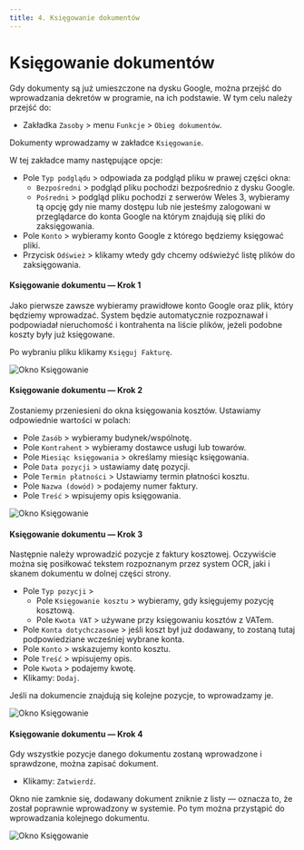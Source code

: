 ```yaml
---
title: 4. Księgowanie dokumentów
---
```


# Księgowanie dokumentów

Gdy dokumenty są już umieszczone na dysku Google, można przejść do wprowadzania dekretów w programie, na ich podstawie. W tym celu należy przejść do:

- Zakładka `Zasoby` > menu `Funkcje` > `Obieg dokumentów`.

Dokumenty wprowadzamy w zakładce `Księgowanie`.

W tej zakładce mamy następujące opcje:

- Pole `Typ podglądu` > odpowiada za podgląd pliku w prawej części okna:
    - `Bezpośredni` > podgląd pliku pochodzi bezpośrednio z dysku Google.
    - `Pośredni` > podgląd pliku pochodzi z serwerów Weles 3, wybieramy tą opcję gdy nie mamy dostępu lub nie jesteśmy zalogowani w przeglądarce do konta Google na którym znajdują się pliki do zaksięgowania.
- Pole `Konto` > wybieramy konto Google z którego będziemy księgować pliki.
- Przycisk `Odśwież` > klikamy wtedy gdy chcemy odświeżyć listę plików do zaksięgowania.

#### Księgowanie dokumentu — Krok 1

Jako pierwsze zawsze wybieramy prawidłowe konto Google oraz plik, który będziemy wprowadzać. System będzie automatycznie rozpoznawał i podpowiadał nieruchomość i kontrahenta na liście plików, jeżeli podobne koszty były już księgowane.

Po wybraniu pliku klikamy `Księguj Fakturę`.

![Okno Księgowanie](dodaniedoku1.gif)

#### Księgowanie dokumentu — Krok 2

Zostaniemy przeniesieni do okna księgowania kosztów. Ustawiamy odpowiednie wartości w polach:

- Pole `Zasób` > wybieramy budynek/wspólnotę.
- Pole `Kontrahent` > wybieramy dostawce usługi lub towarów.
- Pole `Miesiąc księgowania` > określamy miesiąc księgowania. 
- Pole `Data pozycji` > ustawiamy datę pozycji.
- Pole `Termin płatności` > Ustawiamy termin płatności kosztu.
- Pole `Nazwa (dowód)` > podajemy numer faktury.
- Pole `Treść` > wpisujemy opis księgowania.

![Okno Księgowanie](dodaniedoku2.gif)

#### Księgowanie dokumentu — Krok 3

Następnie należy wprowadzić pozycje z faktury kosztowej. Oczywiście można się posiłkować tekstem rozpoznanym przez system OCR, jaki i skanem dokumentu w dolnej części strony.

- Pole `Typ pozycji` >
    - Pole `Księgowanie kosztu` > wybieramy, gdy księgujemy pozycję kosztową.
    - Pole `Kwota VAT` > używane przy księgowaniu kosztów z VATem.
- Pole `Konta dotychczasowe` > jeśli koszt był już dodawany, to zostaną tutaj podpowiedziane wcześniej wybrane konta.
- Pole `Konto` > wskazujemy konto kosztu.
- Pole `Treść` > wpisujemy opis.
- Pole `Kwota` > podajemy kwotę.
- Klikamy: `Dodaj`.

Jeśli na dokumencie znajdują się kolejne pozycje, to wprowadzamy je.

![Okno Księgowanie](dodaniedoku3.gif)

#### Księgowanie dokumentu — Krok 4

Gdy wszystkie pozycje danego dokumentu zostaną wprowadzone i sprawdzone, można zapisać dokument.

- Klikamy: `Zatwierdź`.

Okno nie zamknie się, dodawany dokument zniknie z listy — oznacza to, że został poprawnie wprowadzony w systemie. Po tym można przystąpić do wprowadzania kolejnego dokumentu.

![Okno Księgowanie](dodaniedoku4.gif)